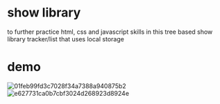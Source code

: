 # show library
to further practice html, css and javascript skills in this tree based show library tracker/list that uses local storage
# demo
![01feb99fd3c7028f34a7388a940875b2](https://github.com/tylernsocial/show-book-library/assets/127630141/fb183b56-224b-48ca-9035-065720c5449e)
![e627731ca0b7cbf3024d268923d8924e](https://github.com/tylernsocial/show-book-library/assets/127630141/cfc8494e-b5f0-4a60-92eb-5bf8964b698d)
